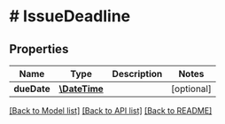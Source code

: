# # IssueDeadline

## Properties

Name | Type | Description | Notes
------------ | ------------- | ------------- | -------------
**dueDate** | [**\DateTime**](\DateTime.md) |  | [optional]

[[Back to Model list]](../../README.md#models) [[Back to API list]](../../README.md#endpoints) [[Back to README]](../../README.md)
